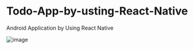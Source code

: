 # Todo-App-by-usting-React-Native
Android Application by Using React Native

![image](https://user-images.githubusercontent.com/88975401/215774726-ed8513f7-e44b-413c-bf05-a6d27374cfd4.png)

